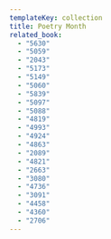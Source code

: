```yaml
---
templateKey: collection
title: Poetry Month
related_book:
  - "5630"
  - "5059"
  - "2043"
  - "5173"
  - "5149"
  - "5060"
  - "5839"
  - "5097"
  - "5088"
  - "4819"
  - "4993"
  - "4924"
  - "4863"
  - "2089"
  - "4821"
  - "2663"
  - "3080"
  - "4736"
  - "3091"
  - "4458"
  - "4360"
  - "2706"
---
```

